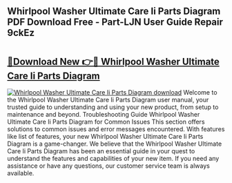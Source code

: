 ## Whirlpool Washer Ultimate Care Ii Parts Diagram PDF Download Free - Part-LJN User Guide Repair 9ckEz

# <h2><a href="http://dfnvdg.blite.top/?on=Whirlpool+Washer+Ultimate+Care+Ii+Parts+Diagram">🔗Download New 👉🔴 Whirlpool Washer Ultimate Care Ii Parts Diagram</a></h2>

[![Whirlpool Washer Ultimate Care Ii Parts Diagram download](https://i.imgur.com/lujVjoI.png)](http://dfnvdg.blite.top/?on=Whirlpool+Washer+Ultimate+Care+Ii+Parts+Diagram)
Welcome to the Whirlpool Washer Ultimate Care Ii Parts Diagram user manual, your trusted guide to understanding and using your new product, from setup to maintenance and beyond. Troubleshooting Guide Whirlpool Washer Ultimate Care Ii Parts Diagram for Common Issues This section offers solutions to common issues and error messages encountered. With features like list of features, your new Whirlpool Washer Ultimate Care Ii Parts Diagram is a game-changer. We believe that the Whirlpool Washer Ultimate Care Ii Parts Diagram has been an essential guide in your quest to understand the features and capabilities of your new item. If you need any assistance or have any questions, our customer service team is always available.
